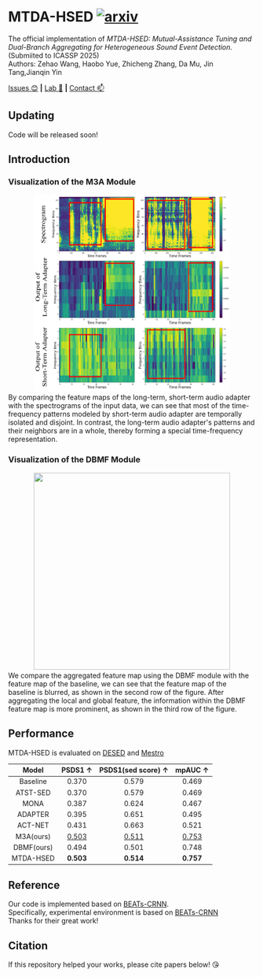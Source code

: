 # MTDA-HSED [![arxiv](https://img.shields.io/badge/arXiv-Paper-<COLOR>.svg)](https://arxiv.org/abs/2401.04976)
The official implementation of *MTDA-HSED:  Mutual-Assistance Tuning and Dual-Branch Aggregating for Heterogeneous Sound Event Detection.* (Submiited to ICASSP 2025)<br>Authors: Zehao Wang, Haobo Yue, Zhicheng Zhang, Da Mu, Jin Tang,Jianqin Yin




[Issues :blush:](https://github.com/Visitor-W) **|** [Lab :clap:](https://github.com/BUPT-COST-lab) **|** [Contact :mailbox:](wzhao@bupt.edu.cn)  

## Updating
Code will be released soon!

## Introduction

### Visualization of the M3A Module
<div align="center">
<img src="./fig/adapter.png" width="400" height="400">
</div>
By comparing the feature maps of the long-term, short-term audio adapter with the spectrograms of the input data, we can see that most of the time-frequency patterns modeled by short-term audio adapter are temporally isolated and disjoint. In contrast, the long-term audio adapter's patterns and their neighbors are in a whole, thereby forming a special time-frequency representation.



### Visualization of the DBMF Module
<div align="center">
<img src="./fig/DBMF.png" width="400" height="400">
</div>
We compare the aggregated feature map using the DBMF module with the feature map of the baseline, we can see that the feature map of the baseline is blurred, as shown in the second row of the figure. After aggregating the local and global feature, the information within the DBMF feature map is more prominent, as shown in the third row of the figure.



## Performance
MTDA-HSED is evaluated on [DESED](https://github.com/turpaultn/DESED) and [Mestro](https://ieeexplore.ieee.org/document/10016759)

Model                   | PSDS1    $\uparrow$| PSDS1(sed score) $\uparrow$| mpAUC $\uparrow$
:----------------------:|:------------------:|:--------------------------:|:----------------:
Baseline                | 0.370              | 0.579                      | 0.469            
ATST-SED                | 0.370              | 0.579                      | 0.469            
MONA                    | 0.387              | 0.624                      | 0.467            
ADAPTER                 | 0.395              | 0.651                      | 0.495                       
ACT-NET                 | 0.431              | 0.663                      | 0.521            
M3A(ours)               | <ins>0.503<ins>    | <ins>0.511</ins>           | <ins>0.753<ins>       
DBMF(ours)              | 0.494              | 0.501                      | 0.748    
MTDA-HSED               | **0.503**          | **0.514**                  | **0.757**

## Reference
Our code is implemented based on [BEATs-CRNN](https://github.com/DCASE-REPO/DESED_task/tree/master/recipes/dcase2024_task4_baseline).<br>Specifically, experimental environment is based on [BEATs-CRNN](https://github.com/DCASE-REPO/DESED_task/tree/master/recipes/dcase2024_task4_baseline)<br>Thanks for their great work!


## Citation
If this repository helped your works, please cite papers below! :kissing_heart:
<!-- ```bib
@article{yue2024fullfrequency,
      title={Full-frequency dynamic convolution: a physical frequency-dependent convolution for sound event detection}, 
      author={Haobo Yue and Zhicheng Zhang and Da Mu and Yonghao Dang and Jianqin Yin and Jin Tang},
      journal={arXiv preprint arXiv:2401.04976},
      year={2024},
}
``` -->

